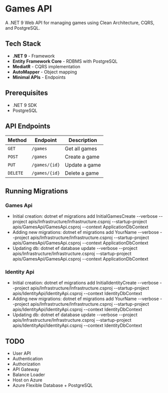 # Games API

A .NET 9 Web API for managing games using Clean Architecture, CQRS, and PostgreSQL.

## Tech Stack

- **.NET 9** - Framework
- **Entity Framework Core** - RDBMS with PostgreSQL
- **MediatR** - CQRS implementation
- **AutoMapper** - Object mapping
- **Minimal APIs** - Endpoints

## Prerequisites

- .NET 9 SDK
- PostgreSQL

## API Endpoints

| Method | Endpoint | Description |
|--------|----------|-------------|
| `GET` | `/games` | Get all games |
| `POST` | `/games` | Create a game |
| `PUT` | `/games/{id}` | Update a game |
| `DELETE` | `/games/{id}` | Delete a game |

## Running Migrations

### Games Api
- Initial creation: dotnet ef migrations add InitialGamesCreate --verbose --project apis/Infrastructure/Infrastructure.csproj --startup-project apis/GamesApi/GamesApi.csproj --context ApplicationDbContext
- Adding new migrations: dotnet ef migrations add YourName --verbose --project apis/Infrastructure/Infrastructure.csproj --startup-project apis/GamesApi/GamesApi.csproj --context ApplicationDbContext
- Updating db: dotnet ef database update --verbose --project apis/Infrastructure/Infrastructure.csproj --startup-project apis/GamesApi/GamesApi.csproj --context ApplicationDbContext
  
### Identity Api
- Initial creation: dotnet ef migrations add InitialIdentityCreate --verbose --project apis/Infrastructure/Infrastructure.csproj --startup-project apis/IdentityApi/IdentityApi.csproj --context IdentityDbContext
- Adding new migrations: dotnet ef migrations add YourName --verbose --project apis/Infrastructure/Infrastructure.csproj --startup-project apis/IdentityApi/IdentityApi.csproj --context IdentityDbContext
- Updating db: dotnet ef database update --verbose --project apis/Infrastructure/Infrastructure.csproj --startup-project apis/IdentityApi/IdentityApi.csproj --context IdentityDbContext

## TODO
- User API
- Authentication
- Authorization
- API Gateway
- Balance Loader
- Host on Azure
- Azure Flexible Database + PostgreSQL

